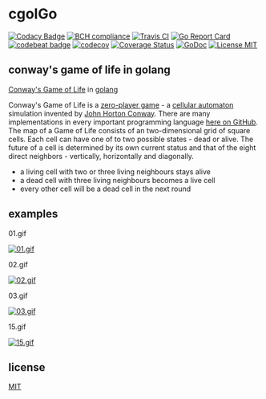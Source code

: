 # cgolGo

[![Codacy Badge](https://api.codacy.com/project/badge/Grade/d25d558df2b1437c8893a9b23f207e7e)](https://www.codacy.com/app/SimonWaldherr/cgolGo?utm_source=github.com&utm_medium=referral&utm_content=SimonWaldherr/cgolGo&utm_campaign=badger)
[![BCH compliance](https://bettercodehub.com/edge/badge/SimonWaldherr/cgolGo?branch=codacy-badge)](https://bettercodehub.com/)
[![Travis CI](https://img.shields.io/travis/SimonWaldherr/cgolGo.svg?style=flat)](https://travis-ci.org/SimonWaldherr/cgolGo)
[![Go Report Card](https://goreportcard.com/badge/github.com/simonwaldherr/cgolGo)](https://goreportcard.com/report/github.com/simonwaldherr/cgolGo)
[![codebeat badge](https://codebeat.co/badges/a20ab70f-2baa-490b-8fcf-69ac1961e969)](https://codebeat.co/projects/github-com-simonwaldherr-cgolgo-master)
[![codecov](https://codecov.io/gh/SimonWaldherr/cgolGo/branch/master/graph/badge.svg)](https://codecov.io/gh/SimonWaldherr/cgolGo)
[![Coverage Status](https://coveralls.io/repos/github/SimonWaldherr/cgolGo/badge.svg?branch=master)](https://coveralls.io/github/SimonWaldherr/cgolGo?branch=master)
[![GoDoc](https://img.shields.io/badge/godoc-reference-blue.svg)](https://godoc.org/github.com/SimonWaldherr/cgolGo/life) 
[![License MIT](https://img.shields.io/badge/license-MIT-blue.svg?style=flat)](https://raw.githubusercontent.com/SimonWaldherr/cgolGo/master/LICENSE)  

## conway's game of life in golang

[Conway's Game of Life](http://en.wikipedia.org/wiki/Conway's_Game_of_Life) 
in [golang](http://en.wikipedia.org/wiki/Go_(programming_language))  

Conway's Game of Life is a [zero-player game](https://en.wikipedia.org/wiki/Zero-player_game) - a [cellular automaton](https://en.wikipedia.org/wiki/Cellular_automaton) simulation invented by [John Horton Conway](https://en.wikipedia.org/wiki/John_Horton_Conway). 
There are many implementations in every important programming language [here on GitHub](https://github.com/search?q=topic%3Aconway-game&type=Repositories). 
The map of a Game of Life consists of an two-dimensional grid of square cells. 
Each cell can have one of to two possible states - dead or alive. 
The future of a cell is determined by its own current status and that of the eight direct neighbors - vertically, horizontally and diagonally. 
* a living cell with two or three living neighbours stays alive
* a dead cell with three living neighbours becomes a live cell
* every other cell will be a dead cell in the next round

## examples

01.gif

[![01.gif](http://simonwaldherr.github.io/cgolGo/output/01.gif)](https://github.com/SimonWaldherr/cgolGo/blob/master/structures/01.txt)  

02.gif

[![02.gif](http://simonwaldherr.github.io/cgolGo/output/02.gif)](https://github.com/SimonWaldherr/cgolGo/blob/master/structures/02.txt)  

03.gif

[![03.gif](http://simonwaldherr.github.io/cgolGo/output/03.gif)](https://github.com/SimonWaldherr/cgolGo/blob/master/structures/03.txt)  

15.gif

[![15.gif](http://simonwaldherr.github.io/cgolGo/output/15.gif)](https://github.com/SimonWaldherr/cgolGo/blob/master/structures/15.txt)  

## license

[MIT](https://github.com/SimonWaldherr/cgolGo/blob/master/LICENSE)  
